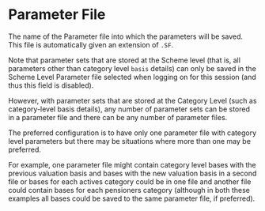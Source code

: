 # Parameter File

The name of the Parameter file into which the parameters will be saved.
This file is automatically given an extension of `.SF`.

Note that parameter sets that are stored at the Scheme level (that is,
all parameters other than category level `basis` details) can only be
saved in the Scheme Level Parameter file selected when logging on for
this session (and thus this field is disabled).

However, with parameter sets that are stored at the Category Level (such
as category-level basis details), any number of parameter sets can be
stored in a parameter file and there can be any number of parameter
files.

The preferred configuration is to have only one parameter file with
category level parameters but there may be situations where more than
one may be preferred.

For example, one parameter file might contain category level bases with
the previous valuation basis and bases with the new valuation basis in a
second file or bases for each actives category could be in one file and
another file could contain bases for each pensioners category (although
in both these examples all bases could be saved to the same parameter
file, if preferred).
